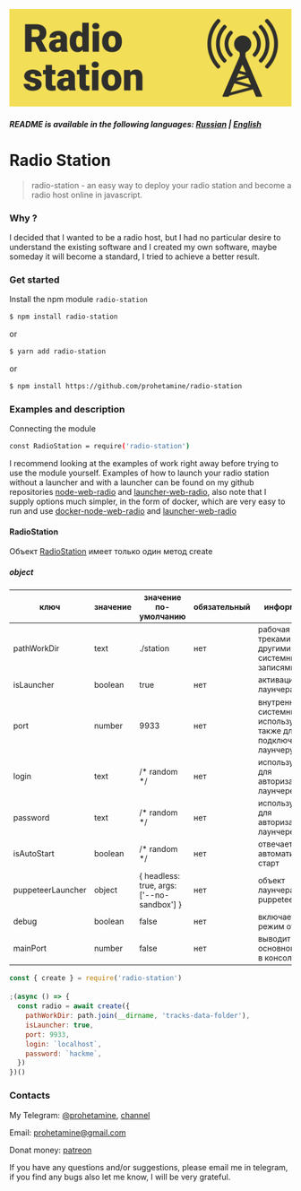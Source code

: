![logo](https://github.com/prohetamine/radio-station/blob/main/media/logo.png)

##### README is available in the following languages: [Russian](https://github.com/prohetamine/radio-station/blob/main/README/russian.md) | [English](https://github.com/prohetamine/radio-station/blob/main/README.md)


# Radio Station

> radio-station - an easy way to deploy your radio station and become a radio host online in javascript.

### Why ?
I decided that I wanted to be a radio host, but I had no particular desire to understand the existing software and I created my own software, maybe someday it will become a standard, I tried to achieve a better result.

### Get started

Install the npm module ```radio-station```

```sh
$ npm install radio-station
```

or

```sh
$ yarn add radio-station
```

or

```sh
$ npm install https://github.com/prohetamine/radio-station
```

### Examples and description

Connecting the module

```sh
const RadioStation = require('radio-station')
```

I recommend looking at the examples of work right away before trying to use the module yourself. Examples of how to launch your radio station without a launcher and with a launcher can be found on my github repositories [node-web-radio](https://github.com/prohetamine/node-web-radio) and [launcher-web-radio](https://github.com/prohetamine/launcher-web-radio), also note that I supply options much simpler, in the form of docker, which are very easy to run and use [docker-node-web-radio](https://github.com/prohetamine/docker-node-web-radio) and [launcher-web-radio](https://github.com/prohetamine/docker-launcher-web-radio)

#### <a name="radiostation">RadioStation</a>

Объект [RadioStation](#radiostation) имеет только один метод create

##### object

| ключ | значение | значение по-умолчанию | обязательный | информация |
| ------ | ------ | ------ | ------ | ------ |
| pathWorkDir | text | ./station | нет | рабочая папка с треками и другими системными записями |
| isLauncher | boolean | true | нет | активация лаунчера |
| port | number | 9933 | нет | внутренний системный порт используется также для подключения к лаунчеру |
| login | text | /* random */ | нет | используется для авторизации в лаунчере |
| password | text | /* random */ | нет | используется для авторизации в лаунчере |
| isAutoStart | boolean | /* random */ | нет | отвечает за автоматический старт |
| puppeteerLauncher | object | { headless: true, args: ['--no-sandbox'] } | нет | объект лаунчера puppeteer |
| debug | boolean | false | нет | включает режим отладки |
| mainPort | number | false | нет | выводит основной порт в консоль |

```javascript
const { create } = require('radio-station')

;(async () => {
  const radio = await create({
    pathWorkDir: path.join(__dirname, 'tracks-data-folder'),
    isLauncher: true,
    port: 9933,
    login: `localhost`,
    password: `hackme`,
  })
})()
```

### Contacts

My Telegram: [@prohetamine](https://t.me/prohetamine), [channel](https://t.me/prohetamines)

Email: prohetamine@gmail.com

Donat money: [patreon](https://www.patreon.com/prohetamine)

If you have any questions and/or suggestions, please email me in telegram, if you find any bugs also let me know, I will be very grateful.
